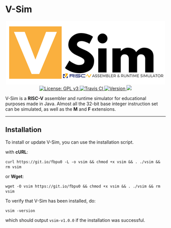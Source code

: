 # V-Sim

<p align="center">
  <img src="./img/vsim-logo.png" alt="V-Sim" width="500"><br>
  <a href="https://github.com/andrescv/V-Sim/blob/master/LICENSE">
    <img src="https://img.shields.io/badge/License-GPL%20v3-blue.svg" alt="License: GPL v3">
  </a>
  <a href="https://travis-ci.org/andrescv/V-Sim">
    <img src="https://api.travis-ci.org/andrescv/V-Sim.svg?branch=master" alt="Travis CI">
  </a>
  <a href="https://github.com/andrescv/V-Sim/releases">
    <img src="https://img.shields.io/github/release/andrescv/V-Sim/all.svg" alt="Version">
  </a>
  <img src="https://img.shields.io/github/downloads/andrescv/V-Sim/total.svg">
</p>

V-Sim is a **RISC-V** assembler and runtime simulator for educational purposes made in Java. Almost all the 32-bit base integer instruction set can be simulated, as well as the **M** and **F** extensions.

***

## Installation

To install or update V-Sim, you can use the installation script.

with **cURL**:

```shell
curl https://git.io/fbpu0 -L -o vsim && chmod +x vsim && . ./vsim && rm vsim
```
or **Wget**:

```shell
wget -O vsim https://git.io/fbpu0 && chmod +x vsim && . ./vsim && rm vsim
```

To verify that V-Sim has been installed, do:

```shell
vsim -version
```

which should output `vsim-v1.0.0` if the installation was successful.